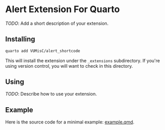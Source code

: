 # Alert Extension For Quarto

_TODO_: Add a short description of your extension.

## Installing

```bash
quarto add VUMisC/alert_shortcode
```

This will install the extension under the `_extensions` subdirectory.
If you're using version control, you will want to check in this directory.

## Using

_TODO_: Describe how to use your extension.

## Example

Here is the source code for a minimal example: [example.qmd](example.qmd).

